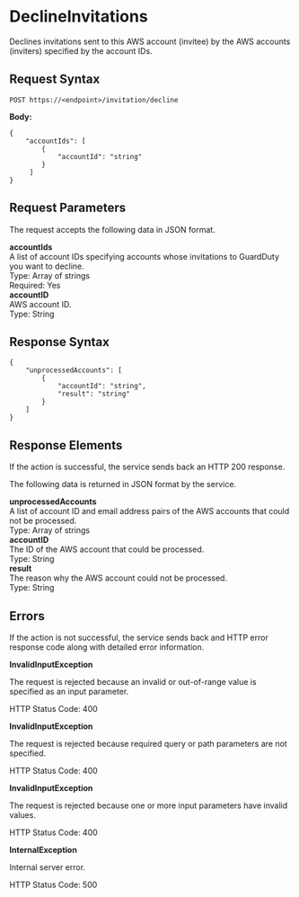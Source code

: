 # DeclineInvitations<a name="decline-invitations"></a>

Declines invitations sent to this AWS account \(invitee\) by the AWS accounts \(inviters\) specified by the account IDs\.

## Request Syntax<a name="decline-invitations-request-syntax"></a>

```
POST https://<endpoint>/invitation/decline
```

**Body:**

```
{
    "accountIds": [
        {
            "accountId": "string"
        }
     ]
}
```

## Request Parameters<a name="decline-invitations-request-parameters"></a>

The request accepts the following data in JSON format\.

**accountIds**  
A list of account IDs specifying accounts whose invitations to GuardDuty you want to decline\.  
Type: Array of strings  
Required: Yes    
**accountID**  
AWS account ID\.  
Type: String

## Response Syntax<a name="decline-invitations-response-syntax"></a>

```
{
    "unprocessedAccounts": [
        {
            "accountId": "string",
            "result": "string"
        }
    ]
}
```

## Response Elements<a name="decline-invitations-response-parameters"></a>

If the action is successful, the service sends back an HTTP 200 response\.

The following data is returned in JSON format by the service\.

**unprocessedAccounts**  
A list of account ID and email address pairs of the AWS accounts that could not be processed\.  
Type: Array of strings    
**accountID**  
The ID of the AWS account that could be processed\.  
Type: String  
**result**  
The reason why the AWS account could not be processed\.  
Type: String

## Errors<a name="decline-invitations-errors"></a>

If the action is not successful, the service sends back and HTTP error response code along with detailed error information\.

**InvalidInputException**

The request is rejected because an invalid or out\-of\-range value is specified as an input parameter\.

HTTP Status Code: 400 

**InvalidInputException**

The request is rejected because required query or path parameters are not specified\.

HTTP Status Code: 400 

**InvalidInputException**

The request is rejected because one or more input parameters have invalid values\.

HTTP Status Code: 400 

**InternalException**

Internal server error\.

HTTP Status Code: 500 